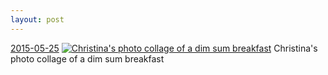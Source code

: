 ```yaml
---
layout: post
---
```


<p>
  <time><a href="/408">2015-05-25</a></time>
  <a href="/408"><img src="{{ site.assets_url }}/408-640.jpg" srcset="{{ site.assets_url }}/408-1280.jpg 1280w, {{ site.assets_url }}/408-960.jpg 960w, {{ site.assets_url }}/408-640.jpg 640w, {{ site.assets_url }}/408-320.jpg 320w" sizes="(min-width: 700px) 50vw, calc(100vw - 2rem)" alt="Christina's photo collage of a dim sum breakfast" /></a>
  <span>Christina's photo collage of a dim sum breakfast</span>
</p>
